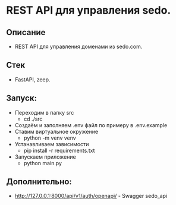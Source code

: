 # REST API для управления sedo.

## Описание
  - REST API для управления доменами из sedo.com.

## Стек
  - FastAPI, zeep.

## Запуск:
- Переходим в папку src 
    - cd ./src
- Создаём и заполняем .env файл по примеру в .env.example
- Ставим виртуальное окружение 
    - python -m venv venv
- Устанавливаем зависимости 
    - pip install -r requirements.txt
- Запускаем приложение 
    - python main.py

## Дополнительно:
- http://127.0.0.1:8000/api/v1/auth/openapi/ - Swagger sedo_api
